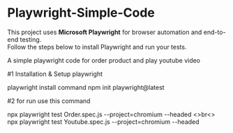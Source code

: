 # Playwright-Simple-Code

This project uses **Microsoft Playwright** for browser automation and end-to-end testing.  
Follow the steps below to install Playwright and run your tests.


A simple playwright code for order product and play youtube video


#1 
Installation & Setup playwright

playwright install command
npm init playwright@latest

#2
for run use this command 

npx playwright test Order.spec.js --project=chromium --headed
<>br<>
npx playwright test Youtube.spec.js --project=chromium --headed
